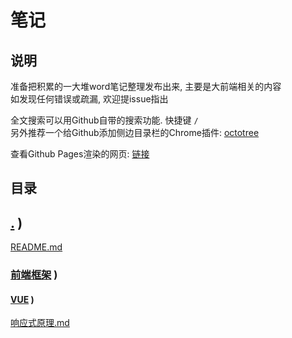 # 笔记

## 说明

准备把积累的一大堆word笔记整理发布出来, 主要是大前端相关的内容  
如发现任何错误或疏漏, 欢迎提issue指出  

全文搜索可以用Github自带的搜索功能. 快捷键 `/`  
另外推荐一个给Github添加侧边目录栏的Chrome插件: [octotree](https://chrome.google.com/webstore/detail/octotree/bkhaagjahfmjljalopjnoealnfndnagc)  

查看Github Pages渲染的网页: [链接](https://chess99.github.io/notes/)  

## 目录

## [.](./CATALOG)  )

[README.md](./README)  

### [前端框架](./%E5%89%8D%E7%AB%AF%E6%A1%86%E6%9E%B6/CATALOG)  )


#### [VUE](./%E5%89%8D%E7%AB%AF%E6%A1%86%E6%9E%B6/VUE/CATALOG)  )

[响应式原理.md](./%E5%89%8D%E7%AB%AF%E6%A1%86%E6%9E%B6/VUE/%E5%93%8D%E5%BA%94%E5%BC%8F%E5%8E%9F%E7%90%86)  
